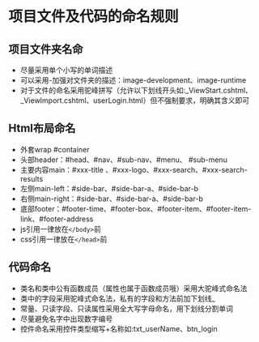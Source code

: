 # 项目文件及代码的命名规则

## 项目文件夹名命
* 尽量采用单个小写的单词描述
* 可以采用-加强对文件夹的描述：image-development、image-runtime
* 对于文件的命名采用驼峰拼写（允许以下划线开头如:_ViewStart.cshtml、_ViewImport.cshtml、userLogin.html）但不强制要求，明确其含义即可
## Html布局命名
* 外套wrap #container
* 头部header：#head、#nav、#sub-nav、#menu、 #sub-menu
* 主要内容main：#xxx-title 、#xxx-logo、#xxx-search、#xxx-search-results
* 左侧main-left：#side-bar、#side-bar-a、#side-bar-b
* 右侧main-right：#side-bar、#side-bar-a、#side-bar-b
* 底部footer：#footer-time、#footer-box、#footer-item、#footer-item-link、#footer-address
* js引用一律放在`</body>`前
* css引用一律放在`</head>`前
## 代码命名
* 类名和类中公有函数成员（属性也属于函数成员哦）采用大驼峰式命名法
* 类中的字段采用驼峰式命名法，私有的字段和方法前加下划线_
* 常量、只读字段、只读属性采用全大写字母命名，用下划线分割单词
* 尽量避免名字中出现数字编号
* 控件命名采用控件类型缩写+名称如:txt_userName、btn_login